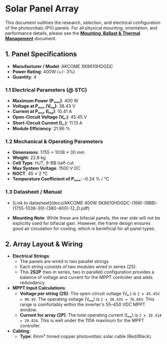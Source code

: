 # Solar Panel Array

This document outlines the research, selection, and electrical configuration of the photovoltaic (PV) panels. For all physical mounting, orientation, and performance details, please see the **[Mounting, Ballast & Thermal Management](./mounting_and_ballast.md)** document.

## 1. Panel Specifications

*   **Manufacturer / Model**: AKCOME SK8610HDGDC
*   **Power Rating**: 400W (+/- 3%)
*   **Quantity**: 4

### 1.1 Electrical Parameters (@ STC)
*   **Maximum Power (Pₘₐₓ)**: 400 W
*   **Voltage at Pₘₐₓ (Vₘₚ)**: 38.43 V
*   **Current at Pₘₐₓ (Iₘₚ)**: 10.41 A
*   **Open-Circuit Voltage (Vₒ꜀)**: 45.45 V
*   **Short-Circuit Current (Iₛ꜀)**: 11.13 A
*   **Module Efficiency**: 21.96 %

### 1.2 Mechanical & Operating Parameters
*   **Dimensions**: 1755 × 1038 × 30 mm
*   **Weight**: 22.8 kg
*   **Cell Type**: HJT, 9-BB half-cut
*   **Max System Voltage**: 1500 V DC
*   **NOCT**: 45 ± 2 °C
*   **Temperature Coefficient of Pₘₐₓ**: –0.24 % / °C

### 1.3 Datasheet / Manual
- [Link to datasheet](docs/AKCOME 400W SK8610HDGDC-(166)-(9BB)-(1755-1038-30)-(380-400)-12_D.pdf)

*   **Mounting Note**: While these are bifacial panels, the rear side will not be explicitly used for bifacial gain. However, the frame design ensures good air circulation for cooling, which is beneficial for all panel types.

## 2. Array Layout & Wiring

*   **Electrical Strings**:
    *   The panels are wired in two parallel strings.
    *   Each string consists of two modules wired in series (2S).
    *   This **2S2P** (two in series, two in parallel) configuration provides a balance of voltage and current for the MPPT controller and adds redundancy.
*   **MPPT Input Calculations**:
    *   **Voltage per string (2S)**: The open-circuit voltage (Vₒ꜀) is `2 x 45.45V = 90.9V`. The operating voltage (Vₘₚ) is `2 x 38.43V = 76.86V`. This range is comfortably within the inverter's 55–450 VDC MPPT window.
    *   **Current for array (2P)**: The total operating current (Iₘₚ) is `2 x 10.41A = 20.82A`. This is well under the 110A maximum for the MPPT controller.
*   **Cabling**:
    *   **Type**: 6mm² tinned copper photovoltaic solar cable (Red/Black).